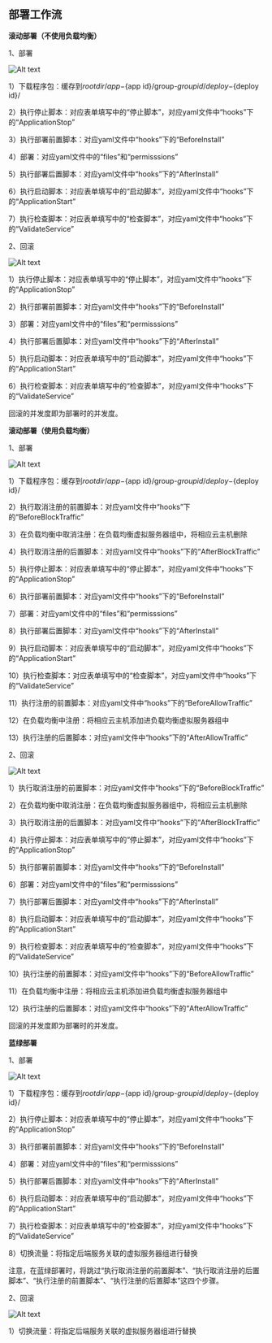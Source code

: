 ## 部署工作流

**滚动部署（不使用负载均衡）**


1、部署

![Alt text](https://github.com/jdcloudcom/cn/blob/codedeploy/image/CodeDeploy/line21.png)


1）下载程序包：缓存到${root dir}/app-${app id}/group-${group id}/deploy-${deploy id}/

2）执行停止脚本：对应表单填写中的“停止脚本”，对应yaml文件中“hooks”下的“ApplicationStop”

3）执行部署前置脚本：对应yaml文件中“hooks”下的“BeforeInstall”

4）部署：对应yaml文件中的“files”和“permisssions”

5）执行部署后置脚本：对应yaml文件中“hooks”下的“AfterInstall”

6）执行启动脚本：对应表单填写中的“启动脚本”，对应yaml文件中“hooks”下的“ApplicationStart”

7）执行检查脚本：对应表单填写中的“检查脚本”，对应yaml文件中“hooks”下的“ValidateService”


2、回滚

![Alt text](https://github.com/jdcloudcom/cn/blob/codedeploy/image/CodeDeploy/line22.png)


1）执行停止脚本：对应表单填写中的“停止脚本”，对应yaml文件中“hooks”下的“ApplicationStop”

2）执行部署前置脚本：对应yaml文件中“hooks”下的“BeforeInstall”

3）部署：对应yaml文件中的“files”和“permisssions”

4）执行部署后置脚本：对应yaml文件中“hooks”下的“AfterInstall”

5）执行启动脚本：对应表单填写中的“启动脚本”，对应yaml文件中“hooks”下的“ApplicationStart”

6）执行检查脚本：对应表单填写中的“检查脚本”，对应yaml文件中“hooks”下的“ValidateService”


回滚的并发度即为部署时的并发度。

**滚动部署（使用负载均衡）**



1、部署

![Alt text](https://github.com/jdcloudcom/cn/blob/codedeploy/image/CodeDeploy/line23.png)


1）下载程序包：缓存到${root dir}/app-${app id}/group-${group id}/deploy-${deploy id}/

2）执行取消注册的前置脚本：对应yaml文件中“hooks”下的“BeforeBlockTraffic”

3）在负载均衡中取消注册：在负载均衡虚拟服务器组中，将相应云主机删除

4）执行取消注册的后置脚本：对应yaml文件中“hooks”下的“AfterBlockTraffic”

5）执行停止脚本：对应表单填写中的“停止脚本”，对应yaml文件中“hooks”下的“ApplicationStop”

6）执行部署前置脚本：对应yaml文件中“hooks”下的“BeforeInstall”

7）部署：对应yaml文件中的“files”和“permisssions”

8）执行部署后置脚本：对应yaml文件中“hooks”下的“AfterInstall”

9）执行启动脚本：对应表单填写中的“启动脚本”，对应yaml文件中“hooks”下的“ApplicationStart”

10）执行检查脚本：对应表单填写中的“检查脚本”，对应yaml文件中“hooks”下的“ValidateService”

11）执行注册的前置脚本：对应yaml文件中“hooks”下的“BeforeAllowTraffic”

12）在负载均衡中注册：将相应云主机添加进负载均衡虚拟服务器组中

13）执行注册的后置脚本：对应yaml文件中“hooks”下的“AfterAllowTraffic”


2、回滚

![Alt text](https://github.com/jdcloudcom/cn/blob/codedeploy/image/CodeDeploy/line24.png)


1）执行取消注册的前置脚本：对应yaml文件中“hooks”下的“BeforeBlockTraffic”

2）在负载均衡中取消注册：在负载均衡虚拟服务器组中，将相应云主机删除

3）执行取消注册的后置脚本：对应yaml文件中“hooks”下的“AfterBlockTraffic”

4）执行停止脚本：对应表单填写中的“停止脚本”，对应yaml文件中“hooks”下的“ApplicationStop”

5）执行部署前置脚本：对应yaml文件中“hooks”下的“BeforeInstall”

6）部署：对应yaml文件中的“files”和“permisssions”

7）执行部署后置脚本：对应yaml文件中“hooks”下的“AfterInstall”

8）执行启动脚本：对应表单填写中的“启动脚本”，对应yaml文件中“hooks”下的“ApplicationStart”

9）执行检查脚本：对应表单填写中的“检查脚本”，对应yaml文件中“hooks”下的“ValidateService”

10）执行注册的前置脚本：对应yaml文件中“hooks”下的“BeforeAllowTraffic”

11）在负载均衡中注册：将相应云主机添加进负载均衡虚拟服务器组中

12）执行注册的后置脚本：对应yaml文件中“hooks”下的“AfterAllowTraffic”


回滚的并发度即为部署时的并发度。


**蓝绿部署**




1、部署

![Alt text](https://github.com/jdcloudcom/cn/blob/codedeploy/image/CodeDeploy/line25.png)


1）下载程序包：缓存到${root dir}/app-${app id}/group-${group id}/deploy-${deploy id}/

2）执行停止脚本：对应表单填写中的“停止脚本”，对应yaml文件中“hooks”下的“ApplicationStop”

3）执行部署前置脚本：对应yaml文件中“hooks”下的“BeforeInstall”

4）部署：对应yaml文件中的“files”和“permisssions”

5）执行部署后置脚本：对应yaml文件中“hooks”下的“AfterInstall”

6）执行启动脚本：对应表单填写中的“启动脚本”，对应yaml文件中“hooks”下的“ApplicationStart”

7）执行检查脚本：对应表单填写中的“检查脚本”，对应yaml文件中“hooks”下的“ValidateService”

8）切换流量：将指定后端服务关联的虚拟服务器组进行替换

注意，在蓝绿部署时，将跳过“执行取消注册的前置脚本”、“执行取消注册的后置脚本”、“执行注册的前置脚本”、“执行注册的后置脚本”这四个步骤。

2、回滚

![Alt text](https://github.com/jdcloudcom/cn/blob/codedeploy/image/CodeDeploy/line26.png)

1）切换流量：将指定后端服务关联的虚拟服务器组进行替换
